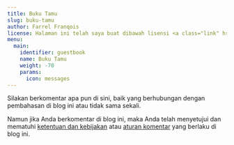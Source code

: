 ```yaml
---
title: Buku Tamu
slug: buku-tamu
author: Farrel Franqois
license: Halaman ini telah saya buat dibawah lisensi <a class="link" href="https://creativecommons.org/licenses/by-nd/4.0/" target="_blank" rel="noopener">CC BY-ND 4.0</a>
menu:
  main:
    identifier: guestbook
    name: Buku Tamu
    weight: -70
    params:
      icon: messages
---
```


Silakan berkomentar apa pun di sini, baik yang berhubungan dengan pembahasan di blog ini atau tidak sama sekali.

Namun jika Anda berkomentar di blog ini, maka Anda telah menyetujui dan mematuhi [ketentuan dan kebijakan](/ketentuan-dan-kebijakan-blog) atau [aturan komentar](/ketentuan-dan-kebijakan-blog/#kebijakan-komentar) yang berlaku di blog ini.

